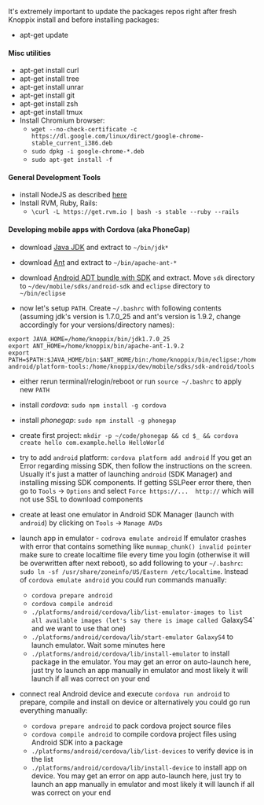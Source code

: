It's extremely important to update the packages repos right after fresh Knoppix install and before installing packages:

- apt-get update

#### Misc utilities

- apt-get install curl
- apt-get install tree
- apt-get install unrar
- apt-get install git
- apt-get install zsh
- apt-get install tmux
- Install Chromium browser:
  - `wget --no-check-certificate -c https://dl.google.com/linux/direct/google-chrome-stable_current_i386.deb`
  - `sudo dpkg -i google-chrome-*.deb`
  - `sudo apt-get install -f`

#### General Development Tools
- install NodeJS as described [here](https://github.com/joyent/node/wiki/Installing-Node.js-via-package-manager#debian-lmde)
- Install RVM, Ruby, Rails:
  - `\curl -L https://get.rvm.io | bash -s stable --ruby --rails`

#### Developing mobile apps with Cordova (aka PhoneGap)

- download [Java JDK](http://www.oracle.com/technetwork/java/javase/downloads/index.html) and extract to `~/bin/jdk*`

- download [Ant](http://ant.apache.org/bindownload.cgi) and extract to `~/bin/apache-ant-*`

- download [Android ADT bundle with SDK](http://developer.android.com/sdk/) and extract. Move `sdk` directory to `~/dev/mobile/sdks/android-sdk` and `eclipse` directory to `~/bin/eclipse`

- now let's setup `PATH`. Create `~/.bashrc` with following contents (assuming jdk's version is 1.7.0_25 and ant's version is 1.9.2, change accordingly for your versions/directory names):

```
export JAVA_HOME=/home/knoppix/bin/jdk1.7.0_25
export ANT_HOME=/home/knoppix/bin/apache-ant-1.9.2
export PATH=$PATH:$JAVA_HOME/bin:$ANT_HOME/bin:/home/knoppix/bin/eclipse:/home/knoppix/dev/mobile/sdks/sdk-android/platform-tools:/home/knoppix/dev/mobile/sdks/sdk-android/tools
```

- either rerun terminal/relogin/reboot or run `source ~/.bashrc` to apply new `PATH`

- install *cordova*: `sudo npm install -g cordova`

- install *phonegap*: `sudo npm install -g phonegap`

- create first project: `mkdir -p ~/code/phonegap && cd $_ && cordova create hello com.example.hello HelloWorld`

- try to add `android` platform: `cordova platform add android` If you get an Error regarding missing SDK, then follow the instructions on the screen. Usually it's just a matter of launching `android` (SDK Manager) and installing missing SDK components. If getting SSLPeer error there, then go to `Tools` -> `Options` and select `Force https://...  http://` which will not use SSL to download components

- create at least one emulator in Android SDK Manager (launch with `android`) by clicking on `Tools` -> `Manage AVDs`

- launch app in emulator - `codrova emulate android` If emulator crashes with error that contains something like `munmap_chunk() invalid pointer` make sure to create localtime file every time you login (otherwise it will be overwritten after next reboot), so add following to your `~/.bashrc`: `sudo ln -sf /usr/share/zoneinfo/US/Eastern /etc/localtime`. Instead of `cordova emulate android` you could run commands manually:
  - `cordova prepare android`
  - `cordova compile android`
  - `./platforms/android/cordova/lib/list-emulator-images to list all available images (let's say there is image called `GalaxyS4` and we want to use that one)
  - `./platforms/android/cordova/lib/start-emulator GalaxyS4` to launch emulator. Wait some minutes here
  - `./platforms/android/cordova/lib/install-emulator` to install package in the emulator. You may get an error on auto-launch here, just try to launch an app manually in emulator and most likely it will launch if all was correct on your end

- connect real Android device and execute `cordova run android` to prepare, compile and install on device or alternatively you could go run everything manually:
  - `cordova prepare android` to pack cordova project source files
  - `cordova compile android` to compile cordova project files using Android SDK into a package
  - `./platforms/android/cordova/lib/list-devices` to verify device is in the list
  - `./platforms/android/cordova/lib/install-device` to install app on device. You may get an error on app auto-launch here, just try to launch an app manually in emulator and most likely it will launch if all was correct on your end